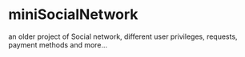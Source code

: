 # miniSocialNetwork
an older project of Social network, different user privileges, requests, payment methods and more...
